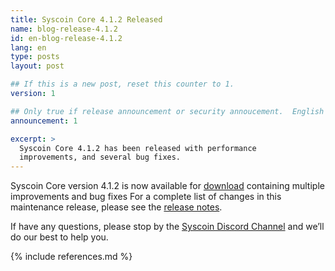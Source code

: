 ```yaml
---
title: Syscoin Core 4.1.2 Released
name: blog-release-4.1.2
id: en-blog-release-4.1.2
lang: en
type: posts
layout: post

## If this is a new post, reset this counter to 1.
version: 1

## Only true if release announcement or security annoucement.  English posts only
announcement: 1

excerpt: >
  Syscoin Core 4.1.2 has been released with performance
  improvements, and several bug fixes.
---
```

Syscoin Core version 4.1.2 is now available for [download][download
page] containing multiple improvements and bug fixes For a complete list
of changes in this maintenance release, please see the [release
notes][].

If have any questions, please stop by the [Syscoin Discord Channel][discord]
and we’ll do our best to help you.

[discord]: https://discordapp.com/invite/RkK2AXD
[release notes]: /en/releases/4.1.2.1/
[download page]: /en/download

{% include references.md %}
